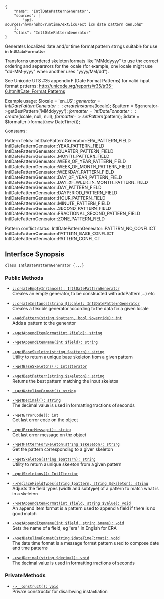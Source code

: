 ``` yamlmeta
{
    "name": "IntlDatePatternGenerator",
    "sources": [
        "api-sources/hhvm/hphp/runtime/ext/icu/ext_icu_date_pattern_gen.php"
    ],
    "class": "IntlDatePatternGenerator"
}
```




Generates localized date and/or time format pattern strings suitable for use
in IntlDateFormatter




Transforms unordered skeleton formats like "MMddyyyy" to use the correct
ordering and separators for the locale (for example, one locale might use
"dd-MM-yyyy" when another uses "yyyy/MM/dd").




See Unicode UTS #35 appendix F (Date Format Patterns) for valid input format
patterns:
http://unicode.org/reports/tr35/tr35-6.html#Date_Format_Patterns




Example usage:
$locale = 'en_US';
$generator = IntlDatePatternGenerator::createInstance($locale);
$pattern = $generator->getBestPattern('MMddyyyy');
$formatter = IntlDateFormatter::create($locale, null, null);
$formatter->setPattern($pattern);
$date = $formatter->format(new DateTime());




Constants:




Pattern fields:
IntlDatePatternGenerator::ERA_PATTERN_FIELD
IntlDatePatternGenerator::YEAR_PATTERN_FIELD
IntlDatePatternGenerator::QUARTER_PATTERN_FIELD
IntlDatePatternGenerator::MONTH_PATTERN_FIELD
IntlDatePatternGenerator::WEEK_OF_YEAR_PATTERN_FIELD
IntlDatePatternGenerator::WEEK_OF_MONTH_PATTERN_FIELD
IntlDatePatternGenerator::WEEKDAY_PATTERN_FIELD
IntlDatePatternGenerator::DAY_OF_YEAR_PATTERN_FIELD
IntlDatePatternGenerator::DAY_OF_WEEK_IN_MONTH_PATTERN_FIELD
IntlDatePatternGenerator::DAY_PATTERN_FIELD
IntlDatePatternGenerator::DAYPERIOD_PATTERN_FIELD
IntlDatePatternGenerator::HOUR_PATTERN_FIELD
IntlDatePatternGenerator::MINUTE_PATTERN_FIELD
IntlDatePatternGenerator::SECOND_PATTERN_FIELD
IntlDatePatternGenerator::FRACTIONAL_SECOND_PATTERN_FIELD
IntlDatePatternGenerator::ZONE_PATTERN_FIELD




Pattern conflict status:
IntlDatePatternGenerator::PATTERN_NO_CONFLICT
IntlDatePatternGenerator::PATTERN_BASE_CONFLICT
IntlDatePatternGenerator::PATTERN_CONFLICT




## Interface Synopsis




``` Hack
class IntlDatePatternGenerator {...}
```




### Public Methods




+ [` ::createEmptyInstance(): IntlDatePatternGenerator `](</hack/reference/class/IntlDatePatternGenerator/createEmptyInstance/>)\
  Creates an empty generator, to be constructed with addPattern(...) etc

+ [` ::createInstance(string $locale): IntlDatePatternGenerator `](</hack/reference/class/IntlDatePatternGenerator/createInstance/>)\
  Creates a flexible generator according to the data for a given locale

+ [` ->addPattern(string $pattern, bool $override): int `](</hack/reference/class/IntlDatePatternGenerator/addPattern/>)\
  Adds a pattern to the generator

+ [` ->getAppendItemFormat(int $field): string `](</hack/reference/class/IntlDatePatternGenerator/getAppendItemFormat/>)

+ [` ->getAppendItemName(int $field): string `](</hack/reference/class/IntlDatePatternGenerator/getAppendItemName/>)

+ [` ->getBaseSkeleton(string $pattern): string `](</hack/reference/class/IntlDatePatternGenerator/getBaseSkeleton/>)\
  Utility to return a unique base skeleton from a given pattern

+ [` ->getBaseSkeletons(): IntlIterator `](</hack/reference/class/IntlDatePatternGenerator/getBaseSkeletons/>)

+ [` ->getBestPattern(string $skeleton): string `](</hack/reference/class/IntlDatePatternGenerator/getBestPattern/>)\
  Returns the best pattern matching the input skeleton

+ [` ->getDateTimeFormat(): string `](</hack/reference/class/IntlDatePatternGenerator/getDateTimeFormat/>)

+ [` ->getDecimal(): string `](</hack/reference/class/IntlDatePatternGenerator/getDecimal/>)\
  The decimal value is used in formatting fractions of seconds

+ [` ->getErrorCode(): int `](</hack/reference/class/IntlDatePatternGenerator/getErrorCode/>)\
  Get last error code on the object

+ [` ->getErrorMessage(): string `](</hack/reference/class/IntlDatePatternGenerator/getErrorMessage/>)\
  Get last error message on the object

+ [` ->getPatternForSkeleton(string $skeleton): string `](</hack/reference/class/IntlDatePatternGenerator/getPatternForSkeleton/>)\
  Get the pattern corresponding to a given skeleton

+ [` ->getSkeleton(string $pattern): string `](</hack/reference/class/IntlDatePatternGenerator/getSkeleton/>)\
  Utility to return a unique skeleton from a given pattern

+ [` ->getSkeletons(): IntlIterator `](</hack/reference/class/IntlDatePatternGenerator/getSkeletons/>)

+ [` ->replaceFieldTypes(string $pattern, string $skeleton): string `](</hack/reference/class/IntlDatePatternGenerator/replaceFieldTypes/>)\
  Adjusts the field types (width and subtype) of a pattern to match what is
  in a skeleton

+ [` ->setAppendItemFormat(int $field, string $value): void `](</hack/reference/class/IntlDatePatternGenerator/setAppendItemFormat/>)\
  An append item format is a pattern used to append a field if there is no
  good match

+ [` ->setAppendItemName(int $field, string $name): void `](</hack/reference/class/IntlDatePatternGenerator/setAppendItemName/>)\
  Sets the name of a field, eg "era" in English for ERA

+ [` ->setDateTimeFormat(string $dateTimeFormat): void `](</hack/reference/class/IntlDatePatternGenerator/setDateTimeFormat/>)\
  The date time format is a message format pattern used to compose date and
  time patterns

+ [` ->setDecimal(string $decimal): void `](</hack/reference/class/IntlDatePatternGenerator/setDecimal/>)\
  The decimal value is used in formatting fractions of seconds








### Private Methods




* [` ->__construct(): void `](</hack/reference/class/IntlDatePatternGenerator/__construct/>)\
  Private constructor for disallowing instantiation



<!-- HHAPIDOC -->
